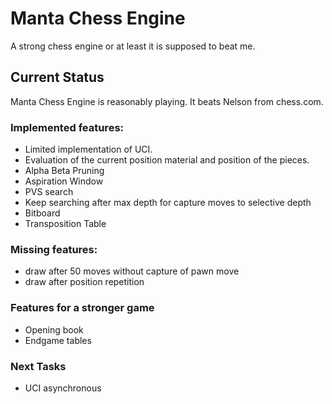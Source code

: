# Manta Chess Engine

A strong chess engine or at least it is supposed to beat me.

## Current Status

Manta Chess Engine is reasonably playing. It beats Nelson from chess.com.

### Implemented features:
- Limited implementation of UCI. 
- Evaluation of the current position material and position of the pieces.
- Alpha Beta Pruning
- Aspiration Window
- PVS search
- Keep searching after max depth for capture moves to selective depth
- Bitboard
- Transposition Table

### Missing features:
- draw after 50 moves without capture of pawn move
- draw after position repetition

### Features for a stronger game
- Opening book
- Endgame tables

### Next Tasks
- UCI asynchronous
